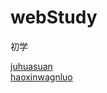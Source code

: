 # webStudy
初学

<a href="http://ollehz.github.io/webStudy/zjuhuasuan/index.html" target="_blank">juhuasuan</a> </br>
<a href="http://ollehz.github.io/webStudy/haoxinwangluo/index.html" target="_blank">haoxinwagnluo</a> </br>

